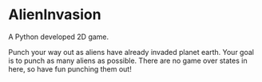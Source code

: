 # AlienInvasion

A Python developed 2D game.

Punch your way out as aliens have already invaded planet earth. Your goal is to punch as many aliens as possible. There are no game over states in here, so have fun punching them out!
